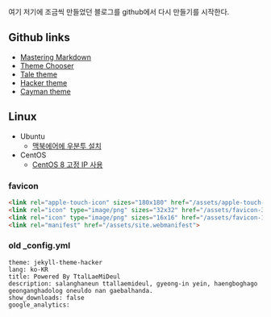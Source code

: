 여기 저기에 조금씩 만들었던 블로그를 github에서 다시 만들기를 시작한다.

## Github links
* [Mastering Markdown](https://guides.github.com/features/mastering-markdown/)
* [Theme Chooser](https://help.github.com/en/github/working-with-github-pages/adding-a-theme-to-your-github-pages-site-with-the-theme-chooser)
* [Tale theme](https://github.com/chesterhow/tale)
* [Hacker theme](https://pages-themes.github.io/hacker)
* [Cayman theme](https://github.com/pages-themes/cayman)

## Linux
* Ubuntu
  * [맥북에어에 우분투 설치](/linux/ubuntu/ubuntu_2020_02_22.html)
* CentOS
  * [CentOS 8 고정 IP 사용](/linux/centos/centos_2020_02_22.html)

### favicon
```html
<link rel="apple-touch-icon" sizes="180x180" href="/assets/apple-touch-icon.png">
<link rel="icon" type="image/png" sizes="32x32" href="/assets/favicon-32x32.png">
<link rel="icon" type="image/png" sizes="16x16" href="/assets/favicon-16x16.png">
<link rel="manifest" href="/assets/site.webmanifest">
```

### old _config.yml
```
theme: jekyll-theme-hacker
lang: ko-KR
title: Powered By TtalLaeMiDeul
description: salanghaneun ttallaemideul, gyeong-in yein, haengboghago geonganghadolog oneuldo nan gaebalhanda.
show_downloads: false
google_analytics:
```



